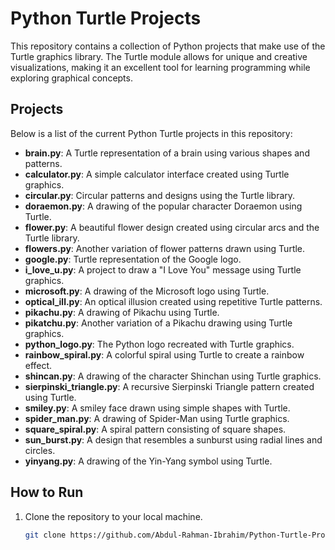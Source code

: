 # Python Turtle Projects

This repository contains a collection of Python projects that make use of the Turtle graphics library. The Turtle module allows for unique and creative visualizations, making it an excellent tool for learning programming while exploring graphical concepts.

## Projects

Below is a list of the current Python Turtle projects in this repository:

- **brain.py**: A Turtle representation of a brain using various shapes and patterns.
- **calculator.py**: A simple calculator interface created using Turtle graphics.
- **circular.py**: Circular patterns and designs using the Turtle library.
- **doraemon.py**: A drawing of the popular character Doraemon using Turtle.
- **flower.py**: A beautiful flower design created using circular arcs and the Turtle library.
- **flowers.py**: Another variation of flower patterns drawn using Turtle.
- **google.py**: Turtle representation of the Google logo.
- **i_love_u.py**: A project to draw a "I Love You" message using Turtle graphics.
- **microsoft.py**: A drawing of the Microsoft logo using Turtle.
- **optical_ill.py**: An optical illusion created using repetitive Turtle patterns.
- **pikachu.py**: A drawing of Pikachu using Turtle.
- **pikatchu.py**: Another variation of a Pikachu drawing using Turtle graphics.
- **python_logo.py**: The Python logo recreated with Turtle graphics.
- **rainbow_spiral.py**: A colorful spiral using Turtle to create a rainbow effect.
- **shincan.py**: A drawing of the character Shinchan using Turtle graphics.
- **sierpinski_triangle.py**: A recursive Sierpinski Triangle pattern created using Turtle.
- **smiley.py**: A smiley face drawn using simple shapes with Turtle.
- **spider_man.py**: A drawing of Spider-Man using Turtle graphics.
- **square_spiral.py**: A spiral pattern consisting of square shapes.
- **sun_burst.py**: A design that resembles a sunburst using radial lines and circles.
- **yinyang.py**: A drawing of the Yin-Yang symbol using Turtle.

## How to Run

1. Clone the repository to your local machine.
   ```bash
   git clone https://github.com/Abdul-Rahman-Ibrahim/Python-Turtle-Projects.git
